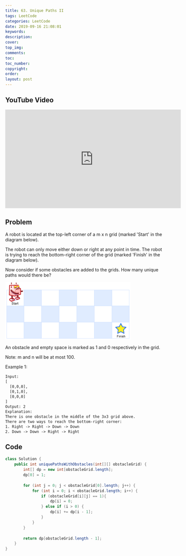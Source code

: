 ```yaml
---
title: 63. Unique Paths II
tags: LeetCode
categories: LeetCode
date: 2019-09-16 21:08:01
keywords:
description:
cover:
top_img:
comments:
toc:
toc_number:
copyright:
order:
layout: post
---
```


## YouTube Video

<iframe width="560" height="315" src="https://www.youtube.com/embed/sJo09lnyBqM" frameborder="0" allow="accelerometer; autoplay; encrypted-media; gyroscope; picture-in-picture" allowfullscreen></iframe>

## Problem

A robot is located at the top-left corner of a m x n grid (marked 'Start' in the diagram below).

The robot can only move either down or right at any point in time. The robot is trying to reach the bottom-right corner of the grid (marked 'Finish' in the diagram below).

Now consider if some obstacles are added to the grids. How many unique paths would there be?

![image tooltip here](./assets/63.png)

An obstacle and empty space is marked as 1 and 0 respectively in the grid.

Note: m and n will be at most 100.

Example 1:

```
Input:
[
  [0,0,0],
  [0,1,0],
  [0,0,0]
]
Output: 2
Explanation:
There is one obstacle in the middle of the 3x3 grid above.
There are two ways to reach the bottom-right corner:
1. Right -> Right -> Down -> Down
2. Down -> Down -> Right -> Right
```

## Code

```java
class Solution {
    public int uniquePathsWithObstacles(int[][] obstacleGrid) {
        int[] dp = new int[obstacleGrid.length];
        dp[0] = 1;

        for (int j = 0; j < obstacleGrid[0].length; j++) {
            for (int i = 0; i < obstacleGrid.length; i++) {
                if (obstacleGrid[i][j] == 1){
                    dp[i] = 0;
                } else if (i > 0) {
                    dp[i] += dp[i - 1];
                }
            }
        }

        return dp[obstacleGrid.length - 1];
    }
}
```
